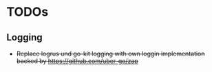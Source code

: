# TODOs

## Logging
- ~~Replace logrus und go-kit logging with own loggin implementation backed by https://github.com/uber-go/zap~~
